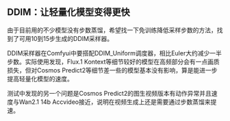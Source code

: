 ## DDIM：让轻量化模型变得更快

由于目前用的不少模型没有步数蒸馏，希望找一下免训练降低采样步数的方法，找到了可用10到15步生成的DDIM采样器。

DDIM采样器在Comfyui中要搭配DDIM_Uniform调度器，相比Euler大约减少一半步数。实际使用发现，Flux.1 Kontext等细节较好的模型在高频部分会有一点画质损失，但对Cosmos Predict2等细节差一些的模型基本没有影响，算是能进一步提高轻量化模型的速度。

测试中发现的另一个问题是Cosmos Predict2的图生视频版本有动作异常并且速度与Wan2.1 14b Accvideo接近，说明在视频生成上还是需要通过步数蒸馏来提速。